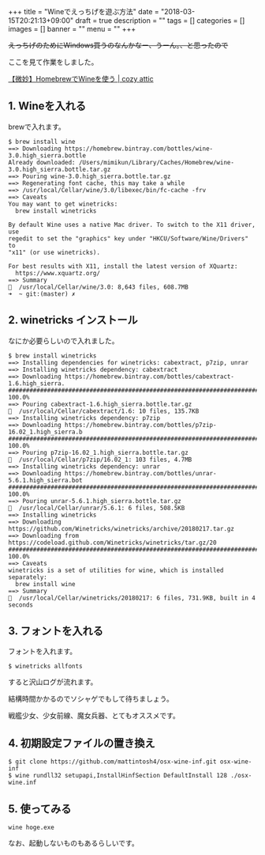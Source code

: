 +++
title = "Wineでえっちげを遊ぶ方法"
date = "2018-03-15T20:21:13+09:00"
draft = true
description = ""
tags = []
categories = []
images = []
banner = ""
menu = ""
+++

~~えっちげのためにWindows買うのなんかなー、うーん。、と思ったので~~

ここを見て作業をしました。

[【微妙】HomebrewでWineを使う | cozy attic](https://cozyattic.wordpress.com/2015/02/16/homebrew%E3%81%A7wine%E3%82%92%E4%BD%BF%E3%81%86/)

## 1. Wineを入れる
brewで入れます。

```
$ brew install wine             
==> Downloading https://homebrew.bintray.com/bottles/wine-3.0.high_sierra.bottle
Already downloaded: /Users/mimikun/Library/Caches/Homebrew/wine-3.0.high_sierra.bottle.tar.gz
==> Pouring wine-3.0.high_sierra.bottle.tar.gz
==> Regenerating font cache, this may take a while
==> /usr/local/Cellar/wine/3.0/libexec/bin/fc-cache -frv
==> Caveats
You may want to get winetricks:
  brew install winetricks

By default Wine uses a native Mac driver. To switch to the X11 driver, use
regedit to set the "graphics" key under "HKCU/Software/Wine/Drivers" to
"x11" (or use winetricks).

For best results with X11, install the latest version of XQuartz:
  https://www.xquartz.org/
==> Summary
🍺  /usr/local/Cellar/wine/3.0: 8,643 files, 608.7MB
➜  ~ git:(master) ✗
```

## 2. winetricks インストール

なにか必要らしいので入れました。

```
$ brew install winetricks
==> Installing dependencies for winetricks: cabextract, p7zip, unrar
==> Installing winetricks dependency: cabextract
==> Downloading https://homebrew.bintray.com/bottles/cabextract-1.6.high_sierra.
######################################################################## 100.0%
==> Pouring cabextract-1.6.high_sierra.bottle.tar.gz
🍺  /usr/local/Cellar/cabextract/1.6: 10 files, 135.7KB
==> Installing winetricks dependency: p7zip
==> Downloading https://homebrew.bintray.com/bottles/p7zip-16.02_1.high_sierra.b
######################################################################## 100.0%
==> Pouring p7zip-16.02_1.high_sierra.bottle.tar.gz
🍺  /usr/local/Cellar/p7zip/16.02_1: 103 files, 4.7MB
==> Installing winetricks dependency: unrar
==> Downloading https://homebrew.bintray.com/bottles/unrar-5.6.1.high_sierra.bot
######################################################################## 100.0%
==> Pouring unrar-5.6.1.high_sierra.bottle.tar.gz
🍺  /usr/local/Cellar/unrar/5.6.1: 6 files, 508.5KB
==> Installing winetricks
==> Downloading https://github.com/Winetricks/winetricks/archive/20180217.tar.gz
==> Downloading from https://codeload.github.com/Winetricks/winetricks/tar.gz/20
######################################################################## 100.0%
==> Caveats
winetricks is a set of utilities for wine, which is installed separately:
  brew install wine
==> Summary
🍺  /usr/local/Cellar/winetricks/20180217: 6 files, 731.9KB, built in 4 seconds
```

## 3. フォントを入れる
フォントを入れます。

```
$ winetricks allfonts
```
すると沢山ログが流れます。

結構時間かかるのでソシャゲでもして待ちましょう。

戦艦少女、少女前線、魔女兵器、とてもオススメです。

## 4. 初期設定ファイルの置き換え

```
$ git clone https://github.com/mattintosh4/osx-wine-inf.git osx-wine-inf
$ wine rundll32 setupapi,InstallHinfSection DefaultInstall 128 ./osx-wine.inf
```

## 5. 使ってみる

```
wine hoge.exe
```

なお、起動しないものもあるらしいです。